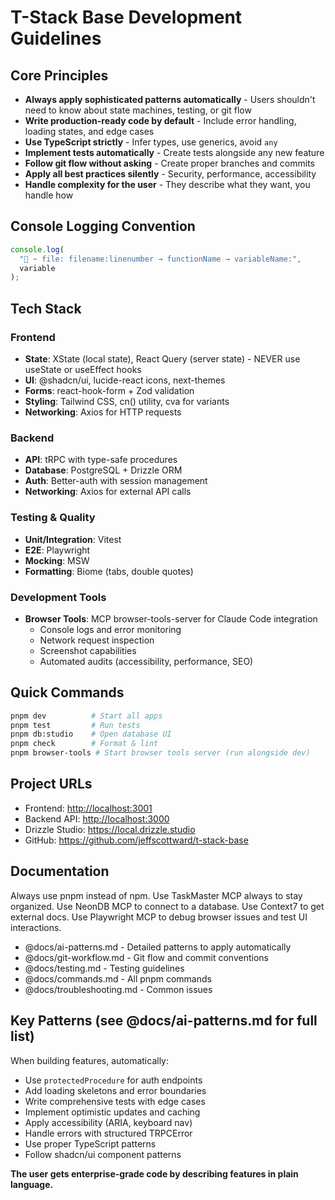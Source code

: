 # T-Stack Base Development Guidelines

## Core Principles

- **Always apply sophisticated patterns automatically** - Users shouldn't need to know about state machines, testing, or git flow
- **Write production-ready code by default** - Include error handling, loading states, and edge cases
- **Use TypeScript strictly** - Infer types, use generics, avoid `any`
- **Implement tests automatically** - Create tests alongside any new feature
- **Follow git flow without asking** - Create proper branches and commits
- **Apply all best practices silently** - Security, performance, accessibility
- **Handle complexity for the user** - They describe what they want, you handle how

## Console Logging Convention

```javascript
console.log(
  "🚀 ~ file: filename:linenumber → functionName → variableName:",
  variable
);
```

## Tech Stack

### Frontend

- **State**: XState (local state), React Query (server state) - NEVER use useState or useEffect hooks
- **UI**: @shadcn/ui, lucide-react icons, next-themes
- **Forms**: react-hook-form + Zod validation
- **Styling**: Tailwind CSS, cn() utility, cva for variants
- **Networking**: Axios for HTTP requests

### Backend

- **API**: tRPC with type-safe procedures
- **Database**: PostgreSQL + Drizzle ORM
- **Auth**: Better-auth with session management
- **Networking**: Axios for external API calls

### Testing & Quality

- **Unit/Integration**: Vitest
- **E2E**: Playwright
- **Mocking**: MSW
- **Formatting**: Biome (tabs, double quotes)

### Development Tools

- **Browser Tools**: MCP browser-tools-server for Claude Code integration
  - Console logs and error monitoring
  - Network request inspection
  - Screenshot capabilities
  - Automated audits (accessibility, performance, SEO)

## Quick Commands

```bash
pnpm dev          # Start all apps
pnpm test         # Run tests
pnpm db:studio    # Open database UI
pnpm check        # Format & lint
pnpm browser-tools # Start browser tools server (run alongside dev)
```

## Project URLs

- Frontend: <http://localhost:3001>
- Backend API: <http://localhost:3000>
- Drizzle Studio: <https://local.drizzle.studio>
- GitHub: <https://github.com/jeffscottward/t-stack-base>

## Documentation

Always use pnpm instead of npm.
Use TaskMaster MCP always to stay organized.
Use NeonDB MCP to connect to a database.
Use Context7 to get external docs.
Use Playwright MCP to debug browser issues and test UI interactions.

- @docs/ai-patterns.md - Detailed patterns to apply automatically
- @docs/git-workflow.md - Git flow and commit conventions
- @docs/testing.md - Testing guidelines
- @docs/commands.md - All pnpm commands
- @docs/troubleshooting.md - Common issues

## Key Patterns (see @docs/ai-patterns.md for full list)

When building features, automatically:

- Use `protectedProcedure` for auth endpoints
- Add loading skeletons and error boundaries
- Write comprehensive tests with edge cases
- Implement optimistic updates and caching
- Apply accessibility (ARIA, keyboard nav)
- Handle errors with structured TRPCError
- Use proper TypeScript patterns
- Follow shadcn/ui component patterns

**The user gets enterprise-grade code by describing features in plain language.**
